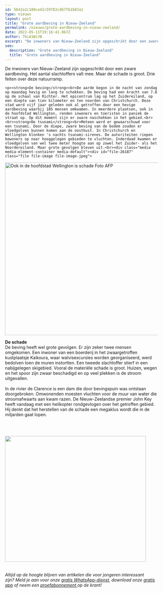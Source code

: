 ```yaml
---
id: 5642a2c180ce42c59782cd67fb1b83a1
type: nieuws
layout: post
title: "Grote aardbeving in Nieuw-Zeeland"
permalink: /nieuws/grote-aardbeving-in-nieuw-zeeland/
date: 2022-05-11T19:16:41.067Z
author: 7biA1WiYB
excerpt: "De inwoners van Nieuw-Zeeland zijn opgeschrikt door een zware aardbeving. Het aantal slachtoffers valt mee. Maar de schade is groot. Drie feiten over deze natuurramp.  "
seo:
  description: "Grote aardbeving in Nieuw-Zeeland"
  title: "Grote aardbeving in Nieuw-Zeeland"
---
```

De inwoners van Nieuw-Zeeland zijn opgeschrikt door een zware aardbeving. Het aantal slachtoffers valt mee. Maar de schade is groot. Drie feiten over deze natuurramp.  

    <p><strong>De beving</strong><br>De aarde begon in de nacht van zondag op maandag hevig en lang te schokken. De beving had een kracht van 7.8 op de schaal van Richter. Het epicentrum lag op het Zuidereiland, op een diepte van tien kilometer en ten noorden van Christchurch. Deze stad werd vijf jaar geleden ook al getroffen door een hevige aardbeving waarbij 185 mensen omkwamen. In meerdere plaatsen, ook in de hoofdstad Wellington, renden inwoners en toeristen in paniek de straat op. Op dit moment zijn er zware naschokken in het gebied.<br><br><strong>De tsunami</strong><br>Meteen werd er gewaarschuwd voor een tsunami. Door de diepe, zware beving van de bodem zouden er vloedgolven kunnen komen aan de oostkust. In Christchurch en Wellington klonken 's nachts tsunami-sirenes. De autoriteiten riepen bewoners op naar hooggelegen gebieden te vluchten. Inderdaad kwamen er vloedgolven van wel twee meter hoogte aan op zowel het Zuider- als het Noordereiland. Maar grote gevolgen bleven uit.<br><div class="media media-element-container media-default"><div id="file-26187" class="file file-image file-image-jpeg">

        
  
  <div class="content">
    <img alt="Ook in de hoofdstad Wellington is schade  Foto AFP" title="Ook in de hoofdstad Wellington is schade  Foto AFP" height="567" width="850" class="media-element file-default" src="https://original.sevendays.nl/sites/default/files/ANP-48433000-klein.jpg">  </div>

  
</div>
</div>
<p><strong>De schade</strong><br>De beving heeft wel grote gevolgen. Er zijn zeker twee mensen omgekomen. Een inwoner van een boerderij in het zwaargetroffen kustplaatsje Kaikoura, waar walvisexcursies worden georganiseerd, werd bedolven toen de muren instortten. Een tweede slachtoffer stierf in een nabijgelegen skigebied. Vooral de materiële schade is groot. Huizen, wegen en het spoor zijn zwaar beschadigd en op veel plekken is de stroom uitgevallen.<br><br>In de rivier de Clarence is een dam die door bevingspuin was ontstaan doorgebroken. Omwonenden moesten vluchten voor de muur van water die stroomafwaarts aan kwam razen. De Nieuw-Zeelandse premier John Key heeft vandaag met een helikopter rondgevlogen over het getroffen gebied. Hij denkt dat het herstellen van de schade een megaklus wordt die in de miljarden gaat lopen.</p>
<p><br><br><div class="media media-element-container media-default"><div id="file-26185" class="file file-image file-image-jpeg">

        
  
  <div class="content">
    <img height="413" width="464" class="media-element file-default" src="https://original.sevendays.nl/sites/default/files/aardbeving%20NZ_0.jpg" alt="">  </div>

  
</div>
</div><br><br><em>Altijd op de hoogte blijven van artikelen die voor jongeren interessant zijn? Meld je aan voor onze </em><a href="https://original.sevendays.nl/whatsapp"><em>gratis WhatsApp-dienst</em></a><em>, download onze </em><a href="https://original.sevendays.nl/app"><em>gratis app</em></a><em> of neem een </em><a href="https://abonneren.sevendays.nl/abonneren/abonnementen/ae/artikel"><em>proefabonnement </em></a><em>op de krant!</em>  
